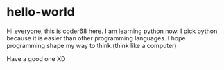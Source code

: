 # hello-world
Hi everyone, this is coder68 here. I am learning python now. I pick python because it is easier than other programming languages. I hope programming shape my way to think.(think like a computer)

Have a good one XD
